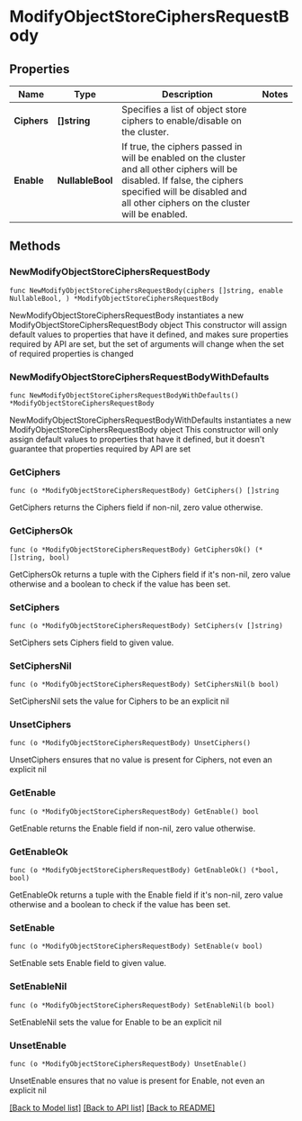 # ModifyObjectStoreCiphersRequestBody

## Properties

Name | Type | Description | Notes
------------ | ------------- | ------------- | -------------
**Ciphers** | **[]string** | Specifies a list of object store ciphers to enable/disable on the cluster. | 
**Enable** | **NullableBool** | If true, the ciphers passed in will be enabled on the cluster and all other ciphers will be disabled. If false, the ciphers specified will be disabled and all other ciphers on the cluster will be enabled. | 

## Methods

### NewModifyObjectStoreCiphersRequestBody

`func NewModifyObjectStoreCiphersRequestBody(ciphers []string, enable NullableBool, ) *ModifyObjectStoreCiphersRequestBody`

NewModifyObjectStoreCiphersRequestBody instantiates a new ModifyObjectStoreCiphersRequestBody object
This constructor will assign default values to properties that have it defined,
and makes sure properties required by API are set, but the set of arguments
will change when the set of required properties is changed

### NewModifyObjectStoreCiphersRequestBodyWithDefaults

`func NewModifyObjectStoreCiphersRequestBodyWithDefaults() *ModifyObjectStoreCiphersRequestBody`

NewModifyObjectStoreCiphersRequestBodyWithDefaults instantiates a new ModifyObjectStoreCiphersRequestBody object
This constructor will only assign default values to properties that have it defined,
but it doesn't guarantee that properties required by API are set

### GetCiphers

`func (o *ModifyObjectStoreCiphersRequestBody) GetCiphers() []string`

GetCiphers returns the Ciphers field if non-nil, zero value otherwise.

### GetCiphersOk

`func (o *ModifyObjectStoreCiphersRequestBody) GetCiphersOk() (*[]string, bool)`

GetCiphersOk returns a tuple with the Ciphers field if it's non-nil, zero value otherwise
and a boolean to check if the value has been set.

### SetCiphers

`func (o *ModifyObjectStoreCiphersRequestBody) SetCiphers(v []string)`

SetCiphers sets Ciphers field to given value.


### SetCiphersNil

`func (o *ModifyObjectStoreCiphersRequestBody) SetCiphersNil(b bool)`

 SetCiphersNil sets the value for Ciphers to be an explicit nil

### UnsetCiphers
`func (o *ModifyObjectStoreCiphersRequestBody) UnsetCiphers()`

UnsetCiphers ensures that no value is present for Ciphers, not even an explicit nil
### GetEnable

`func (o *ModifyObjectStoreCiphersRequestBody) GetEnable() bool`

GetEnable returns the Enable field if non-nil, zero value otherwise.

### GetEnableOk

`func (o *ModifyObjectStoreCiphersRequestBody) GetEnableOk() (*bool, bool)`

GetEnableOk returns a tuple with the Enable field if it's non-nil, zero value otherwise
and a boolean to check if the value has been set.

### SetEnable

`func (o *ModifyObjectStoreCiphersRequestBody) SetEnable(v bool)`

SetEnable sets Enable field to given value.


### SetEnableNil

`func (o *ModifyObjectStoreCiphersRequestBody) SetEnableNil(b bool)`

 SetEnableNil sets the value for Enable to be an explicit nil

### UnsetEnable
`func (o *ModifyObjectStoreCiphersRequestBody) UnsetEnable()`

UnsetEnable ensures that no value is present for Enable, not even an explicit nil

[[Back to Model list]](../README.md#documentation-for-models) [[Back to API list]](../README.md#documentation-for-api-endpoints) [[Back to README]](../README.md)


